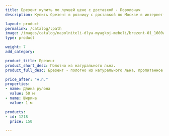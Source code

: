 ```yaml
---
title: Брезент купить по лучшей цене с доставкой - Поролоныч
description: Купить брезент в розницу с доставкой по Москве в интернет-магазине Поролоныча.

layout: product
permalink: /catalog/:path
image: /images/catalog/napolniteli-dlya-myagkoj-mebeli/brezent-01_1600w.jpg
type: product

weight: 7
add_category: 

product_title: Брезент
product_short_desc: Полотно из натурального льна.
product_full_desc: Брезент - полотно из натурального льна, пропитанное специальным составом, который обеспечивает огнеупорные и водоотталкивающие свойства.

price_after: "м.п."
properties:
- name: Длина рулона
  value: 50 м
- name: Ширина
  value: 1 м

products:
- id: 1218
  price: 150

---
```

